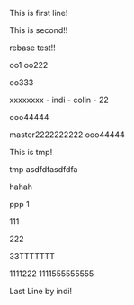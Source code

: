 This is first line!

This is second!!

rebase test!!

oo1
oo222

oo333

xxxxxxxx - indi - colin - 22

ooo44444

master2222222222
ooo44444

This is tmp!


tmp
asdfdfasdfdfa

hahah 

ppp 1

111

222

33TTTTTTT

1111222
1111555555555

Last Line by indi!
